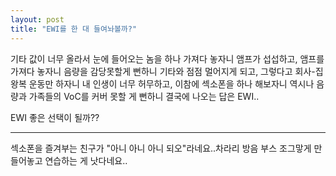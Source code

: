 ```yaml
---
layout: post
title: "EWI를 한 대 들여놔볼까?"
---
```



기타 값이 너무 올라서 눈에 들어오는 놈을 하나 가져다 놓자니 앰프가 섭섭하고, 앰프를 가져다 놓자니 음량을 감당못할게 뻔하니 기타와 점점 멀어지게 되고, 그렇다고 회사-집 왕복 운동만 하자니 내 인생이 너무 허무하고, 이참에 섹소폰을 하나 해보자니 역시나 음량과 가족들의 VoC를 커버 못할 게 뻔하니 결국에 나오는 답은 EWI..




EWI 좋은 선택이 될까??




------

섹소폰을 즐겨부는 친구가 "아니 아니 아니 되오"라네요..차라리 방음 부스 조그맣게 만들어놓고 연습하는 게 낫다네요..


